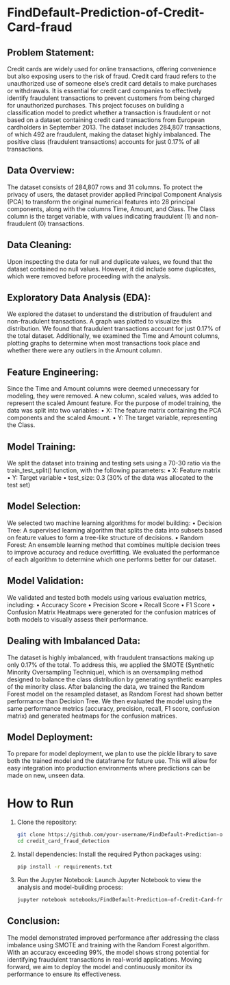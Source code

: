 

# FindDefault-Prediction-of-Credit-Card-fraud
## Problem Statement:
Credit cards are widely used for online transactions, offering convenience but also exposing users to the risk of fraud. Credit card fraud refers to the unauthorized use of someone else’s credit card details to make purchases or withdrawals. It is essential for credit card companies to effectively identify fraudulent transactions to prevent customers from being charged for unauthorized purchases. This project focuses on building a classification model to predict whether a transaction is fraudulent or not based on a dataset containing credit card transactions from European cardholders in September 2013.
The dataset includes 284,807 transactions, of which 492 are fraudulent, making the dataset highly imbalanced. The positive class (fraudulent transactions) accounts for just 0.17% of all transactions.
## Data Overview:
The dataset consists of 284,807 rows and 31 columns. To protect the privacy of users, the dataset provider applied Principal Component Analysis (PCA) to transform the original numerical features into 28 principal components, along with the columns Time, Amount, and Class. The Class column is the target variable, with values indicating fraudulent (1) and non-fraudulent (0) transactions.
## Data Cleaning:
Upon inspecting the data for null and duplicate values, we found that the dataset contained no null values. However, it did include some duplicates, which were removed before proceeding with the analysis.
## Exploratory Data Analysis (EDA):
We explored the dataset to understand the distribution of fraudulent and non-fraudulent transactions. A graph was plotted to visualize this distribution. We found that fraudulent transactions account for just 0.17% of the total dataset. Additionally, we examined the Time and Amount columns, plotting graphs to determine when most transactions took place and whether there were any outliers in the Amount column.
## Feature Engineering:
Since the Time and Amount columns were deemed unnecessary for modeling, they were removed. A new column, scaled values, was added to represent the scaled Amount feature. For the purpose of model training, the data was split into two variables:
    • X: The feature matrix containing the PCA components and the scaled Amount.
    • Y: The target variable, representing the Class.
## Model Training:
We split the dataset into training and testing sets using a 70-30 ratio via the train_test_split() function, with the following parameters:
    • X: Feature matrix
    • Y: Target variable
    • test_size: 0.3 (30% of the data was allocated to the test set)
## Model Selection:
We selected two machine learning algorithms for model building:
    • Decision Tree: A supervised learning algorithm that splits the data into subsets based on feature values to form a tree-like structure of decisions.
    • Random Forest: An ensemble learning method that combines multiple decision trees to improve accuracy and reduce overfitting.
We evaluated the performance of each algorithm to determine which one performs better for our dataset.
## Model Validation:
We validated and tested both models using various evaluation metrics, including:
    • Accuracy Score
    • Precision Score
    • Recall Score
    • F1 Score
    • Confusion Matrix
Heatmaps were generated for the confusion matrices of both models to visually assess their performance.
## Dealing with Imbalanced Data:
The dataset is highly imbalanced, with fraudulent transactions making up only 0.17% of the total. To address this, we applied the SMOTE (Synthetic Minority Oversampling Technique), which is an oversampling method designed to balance the class distribution by generating synthetic examples of the minority class.
After balancing the data, we trained the Random Forest model on the resampled dataset, as Random Forest had shown better performance than Decision Tree. We then evaluated the model using the same performance metrics (accuracy, precision, recall, F1 score, confusion matrix) and generated heatmaps for the confusion matrices.
## Model Deployment:
To prepare for model deployment, we plan to use the pickle library to save both the trained model and the dataframe for future use. This will allow for easy integration into production environments where predictions can be made on new, unseen data.

# How to Run

1. Clone the repository:
   ```bash
   git clone https://github.com/your-username/FindDefault-Prediction-of-Credit-Card-fraud.git
   cd credit_card_fraud_detection
   ```

2. Install dependencies:
   Install the required Python packages using:
   ```bash
   pip install -r requirements.txt
   ```

3. Run the Jupyter Notebook:
   Launch Jupyter Notebook to view the analysis and model-building process:
   ```bash
   jupyter notebook notebooks/FindDefault-Prediction-of-Credit-Card-fraud.ipynb
   
## Conclusion:
The model demonstrated improved performance after addressing the class imbalance using SMOTE and training with the Random Forest algorithm. With an accuracy exceeding 99%, the model shows strong potential for identifying fraudulent transactions in real-world applications. Moving forward, we aim to deploy the model and continuously monitor its performance to ensure its effectiveness.


